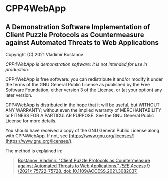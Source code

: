 # CPP4WebApp

## A Demonstration Software Implementation of Client Puzzle Protocols as Countermeasure against Automated Threats to Web Applications

Copyright (C) 2021 Vladimir Bostanov

*CPP4WebApp is demonstration software: it is* not *intended for use
in production.*

CPP4WebApp is free software: you can redistribute it and/or modify
it under the terms of the GNU General Public License as published by
the Free Software Foundation, either version 3 of the License, or
(at your option) any later version.

CPP4WebApp is distributed in the hope that it will be useful,
but WITHOUT ANY WARRANTY; without even the implied warranty of
MERCHANTABILITY or FITNESS FOR A PARTICULAR PURPOSE.  See the
GNU General Public License for more details.

You should have received a copy of the GNU General Public License
along with CPP4WebApp.  If not, see [https://www.gnu.org/licenses/](https://www.gnu.org/licenses/).


The method is explained in:

> [Bostanov, Vladimir. "Client Puzzle Protocols as Countermeasure against Automated Threats to Web Applications." *IEEE Access* 9 (2021): 75722-75728, doi: 10.1109/ACCESS.2021.3082037.](https://doi.org/10.1109/ACCESS.2021.3082037)

